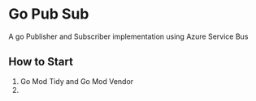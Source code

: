 # Go Pub Sub
A go Publisher and Subscriber implementation using Azure Service Bus

## How to Start
1. Go Mod Tidy and Go Mod Vendor
2. 